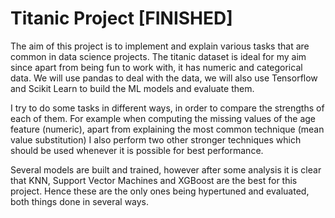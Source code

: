# Titanic Project [FINISHED]

The aim of this project is to implement and explain various tasks that are common in data science projects. The titanic dataset is ideal for my aim since apart from being fun to work with, it has numeric and categorical data. We will use pandas to deal with the data, we will also use Tensorflow and Scikit Learn to build the ML models and evaluate them. 

I try to do some tasks in different ways, in order to compare the strengths of each of them. For example when computing the missing values of the age feature (numeric), apart from explaining the most common technique (mean value substitution) I also perform two other stronger techniques which should be used whenever it is possible for best performance. 

Several models are built and trained, however after some analysis it is clear that KNN, Support Vector Machines and XGBoost are the best for this project. Hence these are the only ones being hypertuned and evaluated, both things done in several ways.

